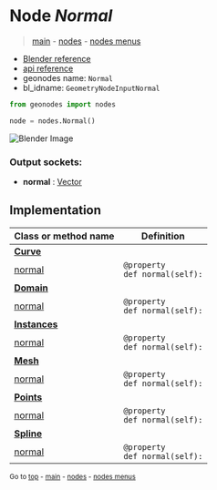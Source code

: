 # Node *Normal*

> [main](../index.md) - [nodes](nodes.md) - [nodes menus](nodes_menus.md)

- [Blender reference](https://docs.blender.org/manual/en/latest/modeling/geometry_nodes/input/normal.html)
- [api reference](https://docs.blender.org/api/current/bpy.types.GeometryNodeInputNormal.html)
- geonodes name: `Normal`
- bl_idname: `GeometryNodeInputNormal`

```python
from geonodes import nodes

node = nodes.Normal()
```

![Blender Image](https://docs.blender.org/manual/en/latest/_images/node-types_GeometryNodeInputNormal.webp)

### Output sockets:

- **normal** : [Vector](Vector.md)

## Implementation

| Class or method name | Definition |
|----------------------|------------|
| **[Curve](Curve.md)** |
| [normal](Curve.md#normal) | `@property`<br> `def normal(self):` |
| **[Domain](Domain.md)** |
| [normal](Domain.md#normal) | `@property`<br> `def normal(self):` |
| **[Instances](Instances.md)** |
| [normal](Instances.md#normal) | `@property`<br> `def normal(self):` |
| **[Mesh](Mesh.md)** |
| [normal](Mesh.md#normal) | `@property`<br> `def normal(self):` |
| **[Points](Points.md)** |
| [normal](Points.md#normal) | `@property`<br> `def normal(self):` |
| **[Spline](Spline.md)** |
| [normal](Spline.md#normal) | `@property`<br> `def normal(self):` |

<sub>Go to [top](#node-Normal) - [main](../index.md) - [nodes](nodes.md) - [nodes menus](nodes_menus.md)</sub>


